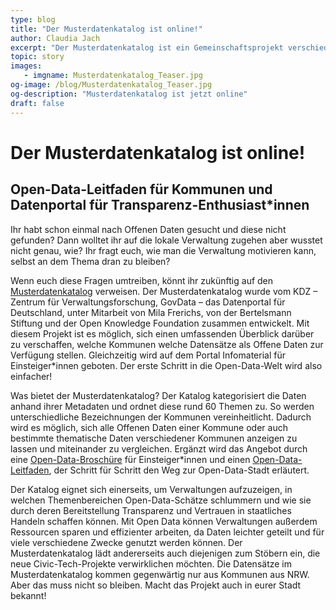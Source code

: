 ```yaml
---
type: blog
title: "Der Musterdatenkatalog ist online!"
author: Claudia Jach
excerpt: "Der Musterdatenkatalog ist ein Gemeinschaftsprojekt verschiedener Akteure, um Verwaltungen einen Open-Data-Leitfaden an die Hand zu geben." 
topic: story
images:
   - imgname: Musterdatenkatalog_Teaser.jpg
og-image: /blog/Musterdatenkatalog_Teaser.jpg
og-description: "Musterdatenkatalog ist jetzt online"
draft: false
---
```


# Der Musterdatenkatalog ist online!
## Open-Data-Leitfaden für Kommunen und Datenportal für Transparenz-Enthusiast\*innen

Ihr habt schon einmal nach Offenen Daten gesucht und diese nicht gefunden? Dann wolltet ihr auf die lokale Verwaltung zugehen aber  wusstet nicht genau, wie? Ihr fragt euch, wie man die Verwaltung motivieren kann, selbst an dem Thema dran zu bleiben?

Wenn euch diese Fragen umtreiben, könnt ihr zukünftig auf den [Musterdatenkatalog](https://www.bertelsmann-stiftung.de/de/unsere-projekte/smart-country/musterdatenkatalog) verweisen. Der Musterdatenkatalog wurde vom KDZ – Zentrum für Verwaltungsforschung, GovData – das Datenportal für Deutschland, unter Mitarbeit von Mila Frerichs, von der Bertelsmann Stiftung und der Open Knowledge Foundation zusammen entwickelt. Mit diesem Projekt ist es möglich, sich einen umfassenden Überblick darüber zu verschaffen, welche Kommunen welche Datensätze als Offene Daten zur Verfügung stellen. Gleichzeitig wird auf dem Portal Infomaterial für Einsteiger\*innen geboten. Der erste Schritt in die Open-Data-Welt wird also einfacher!

Was bietet der Musterdatenkatalog? Der Katalog kategorisiert die  Daten anhand ihrer Metadaten und ordnet diese rund 60 Themen zu. So werden unterschiedliche Bezeichnungen der Kommunen vereinheitlicht. Dadurch wird es möglich, sich alle Offenen Daten einer Kommune oder auch bestimmte thematische Daten verschiedener Kommunen anzeigen zu lassen und miteinander zu vergleichen. Ergänzt wird das Angebot durch eine [Open-Data-Broschüre](https://www.bertelsmann-stiftung.de/de/publikationen/publikation/did/open-data-in-kommunen2019) für Einsteiger\*innen und einen [Open-Data-Leitfaden](https://www.bertelsmann-stiftung.de/de/publikationen/publikation/did/ein-leitfaden-fuer-offene-daten), der Schritt für Schritt den Weg zur Open-Data-Stadt erläutert.

Der Katalog eignet sich einerseits, um Verwaltungen aufzuzeigen, in welchen Themenbereichen Open-Data-Schätze schlummern und wie sie durch deren Bereitstellung Transparenz und Vertrauen in staatliches Handeln schaffen können. Mit Open Data können Verwaltungen außerdem Ressourcen sparen und effizienter arbeiten, da Daten leichter geteilt und für viele verschiedene Zwecke genutzt werden können. Der Musterdatenkatalog lädt andererseits auch diejenigen zum Stöbern ein, die neue Civic-Tech-Projekte verwirklichen möchten. Die Datensätze im Musterdatenkatalog kommen gegenwärtig nur aus Kommunen aus NRW. Aber das muss nicht so bleiben. Macht das Projekt auch in eurer Stadt bekannt!

